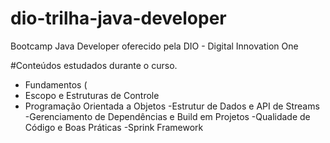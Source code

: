 # dio-trilha-java-developer
Bootcamp Java Developer oferecido pela DIO - Digital Innovation One

#Conteúdos estudados durante o curso.
- Fundamentos (
- Escopo e Estruturas de Controle
- Programação Orientada a Objetos
-Estrutur de Dados e API de Streams
-Gerenciamento de Dependências e Build em Projetos
-Qualidade de Código e Boas Práticas
-Sprink Framework
